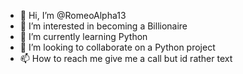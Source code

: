 - 👋 Hi, I’m @RomeoAlpha13
- 👀 I’m interested in becoming a Billionaire
- 🌱 I’m currently learning Python
- 💞️ I’m looking to collaborate on a Python project
- 📫 How to reach me give me a call but id rather text

<!---
RomeoAlpha13/RomeoAlpha13 is a ✨ special ✨ repository because its `README.md` (this file) appears on your GitHub profile.
You can click the Preview link to take a look at your changes.
--->
